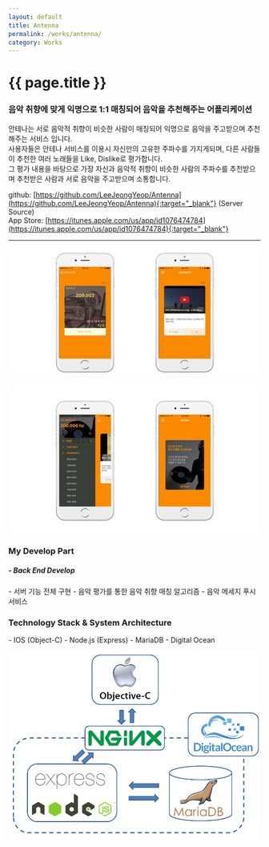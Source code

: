 ```yaml
---
layout: default
title: Antenna
permalink: /works/antenna/
category: Works
---
```


# {{ page.title }}

### 음악 취향에 맞게 익명으로 1:1 매칭되어 음악을 추천해주는 어플리케이션

안테나는 서로 음악적 취향이 비슷한 사람이 매칭되어 익명으로 음악을 주고받으며 추천해주는 서비스 입니다.  
사용자들은 안테나 서비스를 이용시 자신만의 고유한 주파수를 가지게되며, 다른 사람들이 추천한 여러 노래들을 Like, Dislike로 평가합니다.  
그 평가 내용을 바탕으로 가장 자신과 음악적 취향이 비슷한 사람의 주파수를 추천받으며 추천받은 사람과 서로 음악을 주고받으며 소통합니다.

github: [https://github.com/LeeJeongYeop/Antenna](https://github.com/LeeJeongYeop/Antenna){:target="_blank"} (Server Source)  
App Store: [https://itunes.apple.com/us/app/id1076474784](https://itunes.apple.com/us/app/id1076474784){:target="_blank"}

---
<p align="center"><img src="/img/antenna/antenna1.png" alt="antenna" class="img-responsive"/></p>
<p align="center"><img src="/img/antenna/antenna2.png" alt="antenna" class="img-responsive"/></p>

<h3 class="section">My Develop Part</h3>
<h5> - Back End Develop</h5>
- 서버 기능 전체 구현
- 음악 평가를 통한 음악 취향 매칭 알고리즘
- 음악 메세지 푸시 서비스

<h3 class="section">Technology Stack & System Architecture</h3>
- IOS (Object-C)
- Node.js (Express)
- MariaDB
- Digital Ocean

<p align="center"><img src="/img/antenna/antenna_a.png" alt="antenna" class="img-responsive"/></p>
